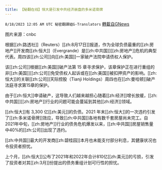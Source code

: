 ```yaml
---
title: 【秘翻在线】恒大是引发中共经济崩盘的多米诺骨牌
---
```

`8/18/2023 12:05 AM UTC 秘密翻譯組G-Translators` [轉載自GNews](https://gnews.org/articles/1564956)

图片来源：cnbc

根据[[zh:路透社]]（Reuters）[[zh:8月17日]]报道，作为全球负债最重的[[zh:房地产]]开发商[[zh:恒大]]（Evergrande）是[[zh:中共国]][[zh:房地产]]危机的典型代表。周四该[[zh:公司]]向[[zh:美国]]一家破产法院申请债权人保护。

该[[zh:公司]]根据[[zh:美国]]破产法第 15 章寻求保护，该章保护正在进行重组的非[[zh:美国]][[zh:公司]]免受债权人起诉或在[[zh:美国]]被扣押资产的影响。[[zh:恒大]]的关联[[zh:公司]]天际控股（Tianji Holdings）周四也在[[zh:曼哈顿]]破产法庭寻求第15章的保护。

由于[[zh:恒大]]申请破产，这导致人们越来越担心随着[[zh:经济]]增长放缓，[[zh:中共国]][[zh:房地产]]行业的问题可能会蔓延到其他[[zh:经济]]领域。

[[zh:恒大]]有 3,300 亿[[zh:美元]]的负债。2021 年末[[zh:恒大]]的一次违约引发了[[zh:多米诺骨牌]]效应，导致[[zh:中共国]]各地有数千套房屋尚未完工。自2021年中旬，[[zh:房地产]]行业的债务危机爆发以来，[[zh:中共国]]房屋销售量中40%的[[zh:公司]]出现了违约。

[[zh:中共国]]最大的开发商[[zh:碧桂园]]本月也未能支付部分利息，其健康状况也令投资者担忧。

上个月，[[zh:恒大]]公布了2021年和2022年合计810亿[[zh:美元]]的亏损，引发了投资者对其[[zh:3月]]份提出的债务重组计划可行性的担忧。
